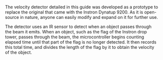 The velocity detector detailed in this guide was developed as a prototype to replace the original that came with the Instron Dynatup 9200. As it is open-source in nature, anyone can easily modify and expand on it for further use. 

The detector uses an IR sensor to detect when an object passes through the beam it emits. When an object, such as the flag of the Instron drop tower, passes through the beam, the microcontroller begins counting elapsed time until that part of the flag is no longer detected. It then records this total time, and divides the length of the flag by it to obtain the velocity of the object. 
